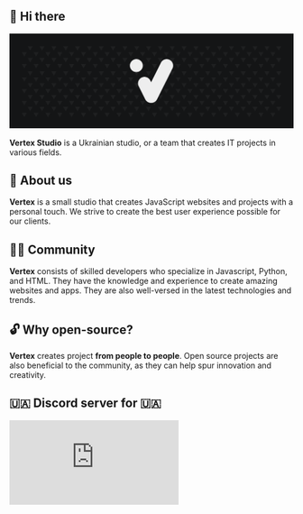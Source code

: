 ## 👋 Hi there 

![Vertex banner](https://github.com/it-Vertex/.github/blob/main/profile/Banner_alt.png?raw=true)

**Vertex Studio** is a Ukrainian studio, or a team that creates IT projects in various fields.

## 🚀 About us

**Vertex** is a small studio that creates JavaScript websites and projects with a personal touch. We strive to create the best user experience possible for our clients.

## 👨‍💻 Community

**Vertex** consists of skilled developers who specialize in Javascript, Python, and HTML. They have the knowledge and experience to create amazing websites and apps. They are also well-versed in the latest technologies and trends.

## 🔓 Why open-source?

**Vertex** creates project __from people to people__. Open source projects are also beneficial to the community, as they can help spur innovation and creativity.

## 🇺🇦 Discord server for 🇺🇦

![Discord server](https://discord.com/api/guilds/1065630451030573076/widget.json)

